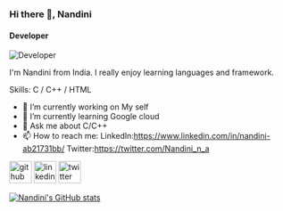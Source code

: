 ### Hi there 👋, Nandini
#### Developer
![Developer](https://cdnb.artstation.com/p/assets/images/images/024/468/725/large/raebel-christo-coder1.jpg?1582535204)

I'm Nandini from India. I really enjoy learning languages and framework.

Skills: C / C++ / HTML

- 🔭 I’m currently working on My self 
- 🌱 I’m currently learning Google cloud 
- 💬 Ask me about C/C++ 
- 📫 How to reach me: Linkedln:https://www.linkedin.com/in/nandini-ab21731bb/  Twitter:https://twitter.com/Nandini_n_a 


[<img src='https://cdn.jsdelivr.net/npm/simple-icons@3.0.1/icons/github.svg' alt='github' height='40'>](https://github.com/nandini040)  [<img src='https://cdn.jsdelivr.net/npm/simple-icons@3.0.1/icons/linkedin.svg' alt='linkedin' height='40'>](https://www.linkedin.com/in/Nandini./)  [<img src='https://cdn.jsdelivr.net/npm/simple-icons@3.0.1/icons/twitter.svg' alt='twitter' height='40'>](https://twitter.com/Nandini)  



[![Nandini's GitHub stats](https://github-readme-stats.vercel.app/api?username=nandini040)](https://github.com/anuraghazra/github-readme-stats)
